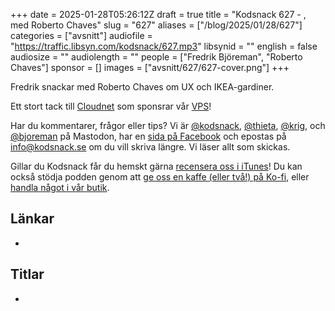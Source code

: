 +++
date = 2025-01-28T05:26:12Z
draft = true
title = "Kodsnack 627 - , med Roberto Chaves"
slug = "627"
aliases = ["/blog/2025/01/28/627"]
categories = ["avsnitt"]
audiofile = "https://traffic.libsyn.com/kodsnack/627.mp3"
libsynid = ""
english = false
audiosize = ""
audiolength = ""
people = ["Fredrik Björeman", "Roberto Chaves"]
sponsor = []
images = ["avsnitt/627/627-cover.png"]
+++

Fredrik snackar med Roberto Chaves om UX och IKEA-gardiner.

Ett stort tack till [Cloudnet](https://www.cloudnet.se) som sponsrar vår [VPS](https://en.wikipedia.org/wiki/Virtual_private_server)!

Har du kommentarer, frågor eller tips? Vi är [@kodsnack](https://social.podsnack.se/@kodsnack), [@thieta](https://6510.nu/@thieta), [@krig](https://6510.nu/@krig), och [@bjoreman](https://toot.cafe/@bjoreman) på Mastodon, har en [sida på Facebook](https://www.facebook.com/) och epostas på [info@kodsnack.se](mailto:info@kodsnack.se) om du vill skriva längre. Vi läser allt som skickas.

Gillar du Kodsnack får du hemskt gärna [recensera oss i iTunes](https://itunes.apple.com/se/podcast/kodsnack/id561631498?l=en)! Du kan också stödja podden genom att <a href="https://ko-fi.com/kodsnack" rel="payment">ge oss en kaffe (eller två!) på Ko-fi</a>, eller [handla något i vår butik](https://shop.spreadshirt.se/kodsnack/).

## Länkar
* 

## Titlar
* 